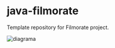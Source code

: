 # java-filmorate
Template repository for Filmorate project.


![diagrama](https://user-images.githubusercontent.com/102388301/188953058-ca464a65-cc19-4845-a1a9-ef81505104cc.png)
